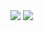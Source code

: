 <div>
  <a href = "https://www.linkedin.com/in/sashasyedin" target="_blank"><img src="https://img.shields.io/badge/-LinkedIn-%23333?style=for-the-badge&logo=linkedin&logoColor=white"></a>
  <a href = "https://telegram.me/sashasyedin" target="_blank"><img src="https://img.shields.io/badge/-Telegram-%23333?style=for-the-badge&logo=telegram&logoColor=white"></a>
</div>
